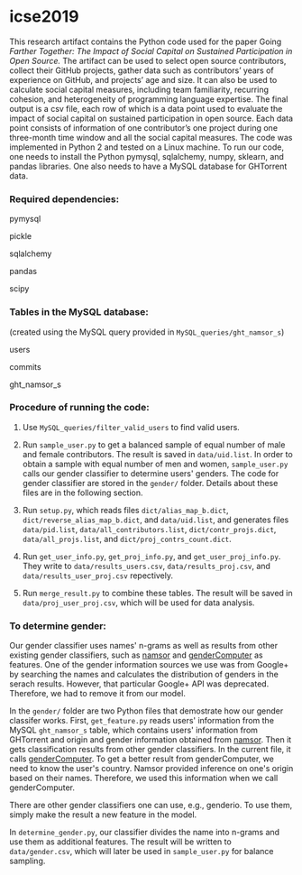 # icse2019

This research artifact contains the Python code used for the paper Going
<i>Farther Together: The Impact of Social Capital on Sustained
Participation in Open Source.</i>
The artifact can be used to select open source contributors, collect
their GitHub projects, gather data such as contributors’ years of
experience on GitHub, and projects’ age and size. 
It can also be used to
calculate social capital measures, including team familiarity, recurring
cohesion, and heterogeneity of programming language expertise. 
The final
output is a csv file, each row of which is a data point used to evaluate
the impact of social capital on sustained participation in open source.
Each data point consists of information of one contributor’s one project
during one three-month time window and all the social capital measures.
The code was
implemented in Python 2 and tested on a Linux machine. To run our code,
one needs to install the Python pymysql, sqlalchemy, numpy, sklearn, and
pandas libraries. One also needs to have a MySQL database for GHTorrent
data.

### Required dependencies:

pymysql

pickle

sqlalchemy

pandas

scipy

### Tables in the MySQL database:
(created using the MySQL query provided in
`MySQL_queries/ght_namsor_s`)

users

commits

ght_namsor_s 


### Procedure of running the code: 
1. Use `MySQL_queries/filter_valid_users` to find valid users. 

2. Run `sample_user.py` to get a balanced sample of equal number of male and female contributors. The result is saved in `data/uid.list`.
In order to obtain a sample with equal number of men and women,
`sample_user.py` calls our gender classifier to determine users'
genders.
The code for gender classifier are stored in the `gender/` folder. 
Details about these files are in the following section.

3. Run `setup.py`, which reads files `dict/alias_map_b.dict`,
`dict/reverse_alias_map_b.dict`, and `data/uid.list`, and generates files
`data/pid.list`, `data/all_contributors.list`, `dict/contr_projs.dict`,
`data/all_projs.list`, and `dict/proj_contrs_count.dict`.

4. Run `get_user_info.py`, `get_proj_info.py`, and `get_user_proj_info.py`. They write to `data/results_users.csv`, `data/results_proj.csv`, and `data/results_user_proj.csv` repectively.

5. Run `merge_result.py` to combine these tables. The result will be saved in `data/proj_user_proj.csv`, which will be used for data analysis.

### To determine gender:

Our gender classifier uses names' n-grams as well as results from other existing gender
classifiers, such as <a href="http://namsor.com">namsor</a> and 
<a href="https://github.com/tue-mdse/genderComputer">genderComputer</a>
as features.
One of the gender information sources we use was from Google+ by
searching the names and calculates the distribution of genders in the
serach results.
However, that particular Google+ API was deprecated.
Therefore, we had to remove it from our model. 

In the `gender/` folder are two Python files that demostrate how our
gender classifer works.
First, `get_feature.py` reads users' information from the MySQL
`ght_namsor_s` table, which contains users' information from GHTorrent
and origin and gender information obtained from <a
href="http://namsor.com">namsor</a>. 
Then it gets classification results from other gender classifiers. 
In the current file, it calls <a
href="https://github.com/tue-mdse/genderComputer">genderComputer</a>.
To get a better result from genderComputer, we need to know the user's
country. 
Namsor provided inference on one's origin based on their names. 
Therefore, we used this information when we call genderComputer. 

There are other gender classifiers one can use, e.g., genderio. 
To use them, simply make the result a new feature in the model. 

In `determine_gender.py`, our classifier divides the name into n-grams
and use them as additional features.
The result will be written to `data/gender.csv`, which will later be
used in `sample_user.py` for balance sampling.
